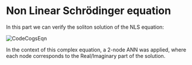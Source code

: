 # Non Linear Schrödinger equation

In this part we can verify the soliton solution of the NLS equation:


![CodeCogsEqn](https://user-images.githubusercontent.com/96019479/147329450-4e275762-324d-4324-a284-9c8d010f4fdd.png)

In the context of this complex equation, a 2-node ANN was applied, where each node corresponds to the Real/Imaginary part of the solution.
